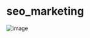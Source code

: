 ﻿# seo_marketing
 
 
 ![image](https://user-images.githubusercontent.com/70308228/235064465-141710f2-a6bb-416b-b596-9df3078a2556.png)

